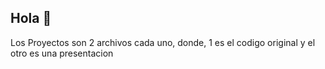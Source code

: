 ## Hola :wave:
Los Proyectos son 2 archivos cada uno, donde, 1 es el codigo original y el otro es una presentacion
